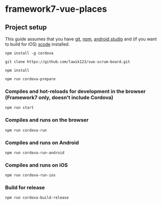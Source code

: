 # framework7-vue-places

## Project setup
This guide assumes that you have [git](https://git-scm.com/), [npm](https://nodejs.org), [android studio](https://developer.android.com/studio/) and (if you want to build for iOS) [xcode](https://developer.apple.com/xcode/) installed.

```
npm install -g cordova
```

```
git clone https://github.com/lawik123/vue-scrum-board.git
```

```
npm install
```

```
npm run cordova-prepare
```

### Compiles and hot-reloads for development in the browser (Framework7 only, doesn't include Cordova)
```
npm run start
```

### Compiles and runs on the browser
```
npm run cordova-run
```

### Compiles and runs on Android
```
npm run cordova-run-android
```

### Compiles and runs on iOS
```
npm run cordova-run-ios
```

### Build for release
```
npm run cordova-build-release
```
